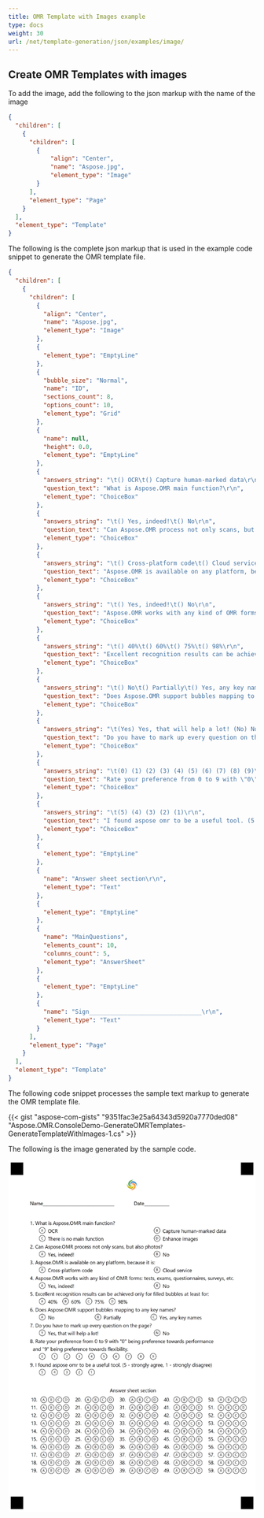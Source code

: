 ```yaml
---
title: OMR Template with Images example
type: docs
weight: 30
url: /net/template-generation/json/examples/image/
---
```


## **Create OMR Templates with images**
To add the image, add the following to the json markup with the name of the image

````json
{
  "children": [
    {
      "children": [
        {		
			"align": "Center",
			"name": "Aspose.jpg",
			"element_type": "Image"
		}
      ],
      "element_type": "Page"
    }
  ],
  "element_type": "Template"
}
````

The following is the complete json markup that is used in the example code snippet to generate the OMR template file.

````json
{
  "children": [
    {
      "children": [
        {
          "align": "Center",
          "name": "Aspose.jpg",
          "element_type": "Image"
        },
        {
          "element_type": "EmptyLine"
        },
        {
          "bubble_size": "Normal",
          "name": "ID",
          "sections_count": 8,
          "options_count": 10,
          "element_type": "Grid"
        },
        {
          "name": null,
          "height": 0.0,
          "element_type": "EmptyLine"
        },
        {
          "answers_string": "\t() OCR\t() Capture human-marked data\r\n\t() There is no main function\t() Enhance images\r\n",
          "question_text": "What is Aspose.OMR main function?\r\n",
          "element_type": "ChoiceBox"
        },
        {
          "answers_string": "\t() Yes, indeed!\t() No\r\n",
          "question_text": "Can Aspose.OMR process not only scans, but also photos?\r\n",
          "element_type": "ChoiceBox"
        },
        {
          "answers_string": "\t() Cross-platform code\t() Cloud service\r\n",
          "question_text": "Aspose.OMR is available on any platform, because it is:\r\n",
          "element_type": "ChoiceBox"
        },
        {
          "answers_string": "\t() Yes, indeed!\t() No\r\n",
          "question_text": "Aspose.OMR works with any kind of OMR forms: tests, exams, questionnaires, surveys, etc.\r\n",
          "element_type": "ChoiceBox"
        },
        {
          "answers_string": "\t() 40%\t() 60%\t() 75%\t() 98%\r\n",
          "question_text": "Excellent recognition results can be achieved only for filled bubbles at least for:\r\n",
          "element_type": "ChoiceBox"
        },
        {
          "answers_string": "\t() No\t() Partially\t() Yes, any key names\r\n",
          "question_text": "Does Aspose.OMR support bubbles mapping to any key names?\r\n",
          "element_type": "ChoiceBox"
        },
        {
          "answers_string": "\t(Yes) Yes, that will help a lot! (No) No\r\n",
          "question_text": "Do you have to mark up every question on the page?\r\n",
          "element_type": "ChoiceBox"
        },
        {
          "answers_string": "\t(0) (1) (2) (3) (4) (5) (6) (7) (8) (9)\r\n",
          "question_text": "Rate your preference from 0 to 9 with \"0\" being preference towards performance \r\n and \"9\" being preference towards flexibility.\r\n",
          "element_type": "ChoiceBox"
        },
        {
          "answers_string": "\t(5) (4) (3) (2) (1)\r\n",
          "question_text": "I found aspose omr to be a useful tool. (5 - strongly agree, 1 - strongly disagree)\r\n",
          "element_type": "ChoiceBox"
        },
        {
          "element_type": "EmptyLine"
        },
        {
          "name": "Answer sheet section\r\n",
          "element_type": "Text"
        },
        {
          "element_type": "EmptyLine"
        },
        {
          "name": "MainQuestions",
          "elements_count": 10,
          "columns_count": 5,
          "element_type": "AnswerSheet"
        },
        {
          "element_type": "EmptyLine"
        },
        {
          "name": "Sign________________________________\r\n",
          "element_type": "Text"
        }
      ],
      "element_type": "Page"
    }
  ],
  "element_type": "Template"
}
````


The following code snippet processes the sample text markup to generate the OMR template file.

{{< gist "aspose-com-gists" "9351fac3e25a64343d5920a7770ded08" "Aspose.OMR.ConsoleDemo-GenerateOMRTemplates-GenerateTemplateWithImages-1.cs" >}}

The following is the image generated by the sample code.

![todo:image_alt_text](create-omr-template_2.png)